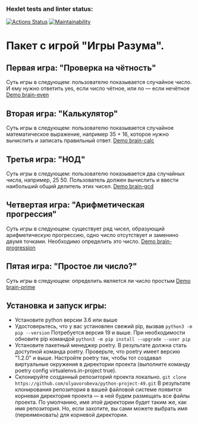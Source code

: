 ### Hexlet tests and linter status:
[![Actions Status](https://github.com/olyavorobeva/python-project-49/workflows/hexlet-check/badge.svg)](https://github.com/olyavorobeva/python-project-49/actions)
[![Maintainability](https://api.codeclimate.com/v1/badges/c5be20bbe33e755776f4/maintainability)](https://codeclimate.com/github/olyavorobeva/python-project-49/maintainability)

# Пакет с игрой "Игры Разума".

## Первая игра: "Проверка на чётность"
Суть игры в следующем: пользователю показывается случайное число. И ему нужно ответить yes, если число чётное, или no — если нечётное
[Demo brain-even](https://asciinema.org/a/551628)

## Вторая игра: "Калькулятор"
Суть игры в следующем: пользователю показывается случайное математическое выражение, например 35 + 16, которое нужно вычислить и записать правильный ответ.
[Demo brain-calc](https://asciinema.org/a/eeizYaGRUYwDuGgT1iIdtrKvV)

## Третья игра: "НОД"
Суть игры в следующем: пользователю показывается два случайных числа, например, 25 50. Пользователь должен вычислить и ввести наибольший общий делитель этих чисел.
[Demo brain-gcd](https://asciinema.org/a/dtWsqZ7BZy0KH41EIVbJnXwFJ)

## Четвертая игра: "Арифметическая прогрессия"
Суть игры в следующем: существует ряд чисел, образующий арифметическую прогрессию, одно число отсутствует и заменино двумя точками. Необходимо определить это число.
[Demo brain-progression](https://asciinema.org/a/fdoRmzSK3fJZMcLI3GaLg9B6l)

## Пятая игра: "Простое ли число?"
Суть игры в следующем: определить является ли число простым
[Demo brain-prime](https://asciinema.org/a/556206)

## Установка и запуск игры:
* Установите python версии 3.6 или выше
* Удостоверьтесь, что у вас установлен свежий pip, вызвав ```python3 -m pip --version``` Потребуется версия 19 и выше. При необходимости обновите pip командой ```python3 -m pip install --upgrade --user pip```
* Установите пакетный менеджер poetry. В результате должна стать доступной команда poetry. Проверьте, что poetry имеет версию "1.2.0" и выше. Настройте poetry так, чтобы тот создавал виртуальные окружения в директории проекта (выполните команду poetry config virtualenvs.in-project true).
* Склонируйте созданный репозиторий проекта локально. ```git clone https://github.com/olyavorobeva/python-project-49.git```
В результате клонирования репозитория в вашей файловой системе появится корневая директория проекта — в ней будем размещать все файлы проекта. По умолчанию, имя этой директории будет таким же, как имя репозитория. Но, если захотите, вы сами можете выбрать имя (переименовать) для корневой директории.

